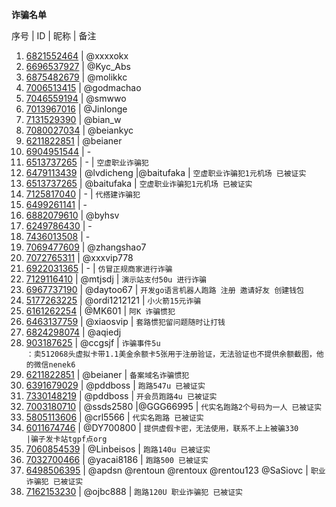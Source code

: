 <b>诈骗名单</b>

序号 | ID | 昵称 | 备注
01. <a href="tg://user?id=6821552464">6821552464</a> | @xxxxokx
02. <a href="tg://user?id=6696537927">6696537927</a> | @Kyc_Abs
03. <a href="tg://user?id=6875482679">6875482679</a> | @molikkc
04. <a href="tg://user?id=7006513415">7006513415</a> | @godmachao
05. <a href="tg://user?id=7046559194">7046559194</a> | @smwwo
06. <a href="tg://user?id=7013967016">7013967016</a> | @Jinlonge
07. <a href="tg://user?id=7131529390">7131529390</a> | @bian_w
08. <a href="tg://user?id=7080027034">7080027034</a> | @beiankyc
09. <a href="tg://user?id=6211822851">6211822851</a> | @beianer
10. <a href="tg://user?id=6904951544">6904951544</a> | -
11. <a href="tg://user?id=6513737265">6513737265</a> | - | <code>空虚职业诈骗犯</code>
11. <a href="tg://user?id=6479113439">6479113439</a> | @lvdicheng |@baitufaka  | <code>空虚职业诈骗犯1元机场 已被证实</code>
11. <a href="tg://user?id=6513737265">6513737265</a> | @baitufaka   | <code>空虚职业诈骗犯1元机场 已被证实</code>
12. <a href="tg://user?id=7125817040">7125817040</a> | - | <code>代搭建诈骗犯</code>
13. <a href="tg://user?id=6499261141">6499261141</a> | -
14. <a href="tg://user?id=6882079610">6882079610</a> | @byhsv
15. <a href="tg://user?id=6249786430">6249786430</a> | -
16. <a href="tg://user?id=7436013508">7436013508</a> | -
17. <a href="tg://user?id=7069477609">7069477609</a> | @zhangshao7
18. <a href="tg://user?id=7072765311">7072765311</a> | @xxxvip778
19. <a href="tg://user?id=6922031365">6922031365</a> | - | <code>仿冒正规商家进行诈骗</code>
20. <a href="tg://user?id=7129116410">7129116410</a> | @mtjsdj | <code>演示站支付50u 进行诈骗</code>
21. <a href="tg://user?id=6967737190">6967737190</a> | @daytoo67 | <code>开发go语言机器人跑路 注册 邀请好友 创建钱包</code>
22. <a href="tg://user?id=5177263225">5177263225</a> | @ordi1212121 | <code>小火箭15元诈骗</code>
23. <a href="tg://user?id=6161262254">6161262254</a> | @MK601 | <code>阿K 诈骗惯犯</code>
24. <a href="tg://user?id=6463137759">6463137759</a> | @xiaosvip | <code>套路惯犯留问题随时让打钱</code>
25. <a href="tg://user?id=6824298074">6824298074</a> | @aqiedj
26. <a href="tg://user?id=903187625">903187625</a> | @ccgsjf | <code>诈骗事件5u ：卖512068头虚拟卡带1.1美金余额卡5张用于注册验证，无法验证也不提供余额截图，他的微信nenek6</code>
27. <a href="tg://user?id=6211822851">6211822851</a> | @beianer | <code>备案域名诈骗惯犯</code>
28. <a href="tg://user?id=6391679029">6391679029</a> | @pddboss | <code>跑路547u 已被证实</code>
29. <a href="tg://user?id=7330148219">7330148219</a> | @pddboss | <code>开会员跑路4u  已被证实</code>
30. <a href="tg://user?id=7003180710">7003180710</a> | @ssds2580 |@GGG66995 | <code>代实名跑路2个号码为一人  已被证实</code>
30. <a href="tg://user?id=5805113606">5805113606</a> | @crl5566  | <code>代实名跑路  已被证实</code>
31. <a href="tg://user?id=6011674746">6011674746</a> | @DY700800 | <code>提供虚假卡密，无法使用，联系不上上被骗330 |骗子发卡站tgpf点org</code>
32. <a href="tg://user?id=7060854539">7060854539</a> | @Linbeisos | <code>跑路140u  已被证实</code>
33. <a href="tg://user?id=7032700466">7032700466</a> | @yacai8186 | <code>跑路500  已被证实</code>
34. <a href="tg://user?id=6498506395">6498506395</a> | @apdsn   @rentoun  @rentoux  @rentou123 @SaSiovc  | <code>职业诈骗犯  已被证实</code>
35. <a href="tg://user?id=7162153230">7162153230</a> | @ojbc888   | <code>跑路120U 职业诈骗犯  已被证实</code>
